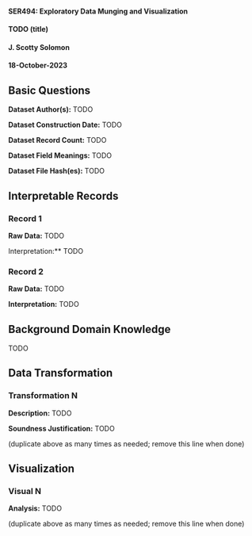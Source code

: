 #### SER494: Exploratory Data Munging and Visualization
#### TODO (title)
#### J. Scotty Solomon
#### 18-October-2023

## Basic Questions
**Dataset Author(s):** TODO

**Dataset Construction Date:** TODO

**Dataset Record Count:** TODO

**Dataset Field Meanings:** TODO

**Dataset File Hash(es):** TODO

## Interpretable Records
### Record 1
**Raw Data:** TODO

Interpretation:** TODO

### Record 2
**Raw Data:** TODO

**Interpretation:** TODO

## Background Domain Knowledge
TODO

## Data Transformation
### Transformation N
**Description:** TODO

**Soundness Justification:** TODO

(duplicate above as many times as needed; remove this line when done)


## Visualization
### Visual N
**Analysis:** TODO

(duplicate above as many times as needed; remove this line when done)